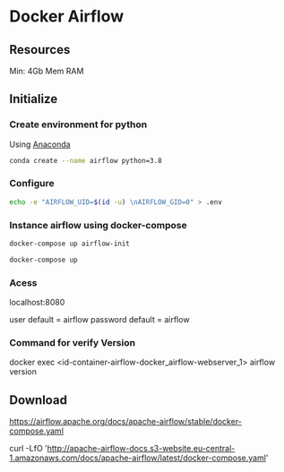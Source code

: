 # Docker Airflow

## Resources

Min: 4Gb Mem RAM

## Initialize

### Create environment for python

Using [Anaconda](https://anaconda.org/conda-forge/awswrangler)

```bash
conda create --name airflow python=3.8
```

### Configure

```bash
echo -e "AIRFLOW_UID=$(id -u) \nAIRFLOW_GID=0" > .env
```

### Instance airflow using docker-compose

```bash
docker-compose up airflow-init
```

```bash
docker-compose up
```

### Acess

localhost:8080

user default = airflow
password default = airflow

### Command for verify Version

docker exec <id-container-airflow-docker_airflow-webserver_1> airflow version

## Download

https://airflow.apache.org/docs/apache-airflow/stable/docker-compose.yaml

curl -LfO 'http://apache-airflow-docs.s3-website.eu-central-1.amazonaws.com/docs/apache-airflow/latest/docker-compose.yaml'
